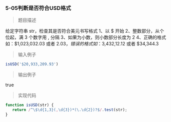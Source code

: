 ### 5-05判断是否符合USD格式

> 题目描述

给定字符串 str，检查其是否符合美元书写格式
1、以 $ 开始
2、整数部分，从个位起，满 3 个数字用 , 分隔
3、如果为小数，则小数部分长度为 2
4、正确的格式如：$1,023,032.03 或者 $2.03，错误的格式如：$3,432,12.12 或者 $34,344.3 

> 输入例子

``` js
isUSD('$20,933,209.93')
```

> 输出例子

true

> 实现代码

``` js
function isUSD(str) {
   return /^\$\d{1,3}(,\d{3})*(\.\d{2})?$/.test(str);
}

```